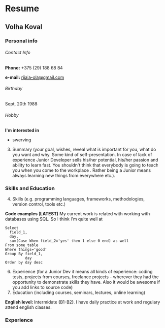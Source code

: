 # Resume


## Volha Koval
### Personal info
###### Contact Info 
**Phone:** +375 (29) 188 68 84

**e-mail:** rijaia-ola@gmail.com
###### Birthday

Sept, 20th 1988

###### Hobby

**I'm interested in**
* swerving

3. Summary (your goal, wishes, reveal what is important for you, what do you want and why.
Some kind of self-presentation. In case of lack of experience  Junior Developer sells his/her potential, his/her passion and ability to learn fast. You shouldn't think that everybody is going to teach you when you come to the workplace . Rather being a Junior means always
learning new things from everywhere etc.).
### Skills and Education
4. Skills (e.g. programming languages, frameworks, methodologies, version control, tools etc.)

**Code examples (LATEST)**
My current  work is related with working with databases using SQL. So I think I'm quite well at
```
Select
  field_1,
  day,
  sum(Case When field_2='yes' then 1 else 0 end) as well
From some_table
Where things='good'
Group By field_1, 
         day
Order by day desc
```
6. Experience (for a Junior Dev it means all kinds of experience: coding tests, projects from courses,
freelance projects - wherever they had the opportunity to demonstrate skills they have.
Also it would be awesome if you add links to source code)
7. Education (including courses, seminars, lectures, online learning)

**English level:** 
Intermidate (B1-B2). I have daily practice at work and regulary attend english classes.

### Experience

